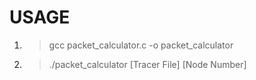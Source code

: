 # USAGE
1. > gcc packet_calculator.c -o packet_calculator
2. > ./packet_calculator [Tracer File] [Node Number] 
